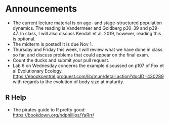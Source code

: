 # Announcements
- The current lecture material is on age- and stage-structured population dynamics. The reading is Vandermeer and Goldberg p30-39 and p39-47. In class, I will also discuss Kendall et al. 2019, however, reading this is optional. 
- The midterm is posted! It is due Nov 1.
- Thursday and Friday this week, I will review what we have done in class so far, and discuss problems that could appear on the final exam.
- Count the ducks and submit your pull request.
- Lab 6 on Wednesday concerns the example discussed on p107 of Fox et al Evolutionary Ecology. https://ebookcentral.proquest.com/lib/mun/detail.action?docID=430289 with regards to the evolution of body size at maturity.  

## R Help
- The pirates guide to R pretty good: https://bookdown.org/ndphillips/YaRrr/
